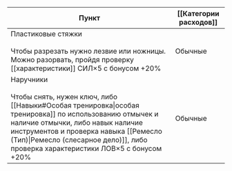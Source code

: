 
| Пункт                                                                                                                                                                                                                                                                                       | [[Категории расходов]] |
| ------------------------------------------------------------------------------------------------------------------------------------------------------------------------------------------------------------------------------------------------------------------------------------------- | ---------------------- |
| Пластиковые стяжки<br><br>Чтобы разрезать нужно лезвие или ножницы. Можно разорвать, пройдя проверку [[характеристики]] СИЛ×5 с бонусом +20%                                                                                                                                                | Обычные                |
| Наручники<br><br>Чтобы снять, нужен ключ, либо [[Навыки#Особая тренировка\|особая тренировка]] по использованию отмычек и наличие отмычки, либо навык наличие инструментов и проверка навыка [[Ремесло (Тип)\|Ремесло (слесарное дело)]], либо проверка характеристики ЛОВ×5 с бонусом +20% | Обычные                |
